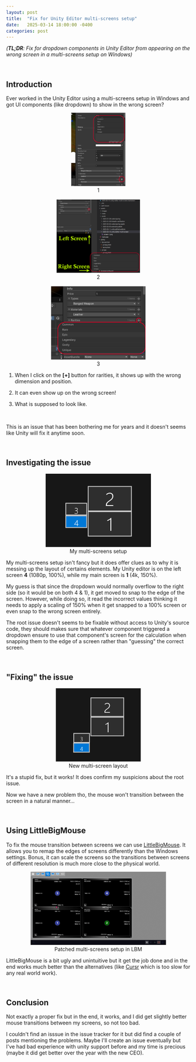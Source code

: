 ```yaml
---
layout: post
title:  "Fix for Unity Editor multi-screens setup"
date:   2025-03-14 18:00:00 -0400
categories: post
---
```


*(**TL;DR**: Fix for dropdown components in Unity Editor from appearing on the wrong screen in a multi-screens setup on Windows)*

<br/>

## Introduction

Ever worked in the Unity Editor using a multi-screens setup in Windows and got UI components (like dropdown) to show in the wrong screen?

<center class="images borders">
  <div><a href="/assets/posts/2025-03-15-unity-editor-multi-screen/screen-1.png" target="_blank"><img src="/assets/posts/2025-03-15-unity-editor-multi-screen/screen-1.png" alt="Weird position of dropdown" title="Weird position of dropdown" height="200"/></a><br/>1</div>&nbsp;&nbsp;
  <div><a href="/assets/posts/2025-03-15-unity-editor-multi-screen/screen-2.png" target="_blank"><img src="/assets/posts/2025-03-15-unity-editor-multi-screen/screen-2.png" alt="Wrong screen" title="Wrong screen" height="200"/></a><br/>2</div>&nbsp;&nbsp;
  <div><a href="/assets/posts/2025-03-15-unity-editor-multi-screen/screen-4.png" target="_blank"><img src="/assets/posts/2025-03-15-unity-editor-multi-screen/screen-4.png" alt="What's supposed to look like" title="What's supposed to look like" height="200"/></a><br/>3</div>
</center>

1. When I click on the **[+]** button for rarities, it shows up with the wrong dimension and position.

2. It can even show up on the wrong screen!

3. What is supposed to look like.

<br/>

This is an issue that has been bothering me for years and it doesn't seems like Unity will fix it anytime soon.

<br/>

## Investigating the issue

<center class="images borders">
  <div><a href="/assets/posts/2025-03-15-unity-editor-multi-screen/screen-3.png" target="_blank"><img src="/assets/posts/2025-03-15-unity-editor-multi-screen/screen-3.png" alt="My multi-screens setup" title="My multi-screens setup" height="200"/></a><br/>My multi-screens setup</div>
</center>

My multi-screens setup isn't fancy but it does offer clues as to why it is messing up the layout of certains elements. My Unity editor is on the left screen **4** (1080p, 100%), while my main screen is **1** (4k, 150%).

My guess is that since the dropdown would normally overflow to the right side (so it would be on both 4 & 1), it get moved to snap to the edge of the screen. However, while doing so, it read the incorrect values thinking it needs to apply a scaling of 150% when it get snapped to a 100% screen or even snap to the wrong screen entirely.

The root issue doesn't seems to be fixable without access to Unity's source code, they should makes sure that whatever component triggered a dropdown ensure to use that component's screen for the calculation when snapping them to the edge of a screen rather than "guessing" the correct screen.

<br/>

## "Fixing" the issue

<center class="images borders">
  <div><a href="/assets/posts/2025-03-15-unity-editor-multi-screen/screen-5.png" target="_blank"><img src="/assets/posts/2025-03-15-unity-editor-multi-screen/screen-5.png" alt="New multi-screen layout" title="New multi-screen layout" height="200"/></a><br/>New multi-screen layout</div>
</center>

It's a stupid fix, but it works! It does confirm my suspicions about the root issue.

Now we have a new problem tho, the mouse won't transition between the screen in a natural manner...

<br/>

## Using LittleBigMouse

To fix the mouse transition between screens we can use [LittleBigMouse](https://github.com/mgth/LittleBigMouse). It allows you to remap the edges of screens differently than the Windows settings. Bonus, it can scale the screens so the transitions between screens of different resolution is much more close to the physical world.

<center class="images borders">
  <div><a href="/assets/posts/2025-03-15-unity-editor-multi-screen/screen-6.png" target="_blank"><img src="/assets/posts/2025-03-15-unity-editor-multi-screen/screen-6.png" alt="Patched multi-screens setup in LBM" title="Patched multi-screens setup in LBM" height="200"/></a><br/>Patched multi-screens setup in LBM</div>
</center>

LittleBigMouse is a bit ugly and unintuitive but it get the job done and in the end works much better than the alternatives (like [Cursr](https://cursr.app/) which is too slow for any real world work).

<br/>

## Conclusion

Not exactly a proper fix but in the end, it works, and I did get slightly better mouse transitions between my screens, so not too bad.

I couldn't find an isssue in the issue tracker for it but did find a couple of posts mentioning the problems. Maybe I'll create an issue eventually but I've had bad experience with unity support before and my time is precious (maybe it did get better over the year with the new CEO).

<br/>
